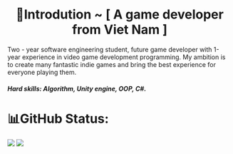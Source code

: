 <h1 align="center">💫Introdution ~ [ A game developer from Viet Nam ]</h1>
Two - year software engineering student, future game developer with 1-year experience in video game development programming. My ambition is to create many fantastic indie games and bring the best experience for everyone playing them.

<h5>Hard skills: Algorithm, Unity engine, OOP, C#.</h5>

# 📊GitHub Status:

![](https://github-readme-stats.vercel.app/api/top-langs/?username=Baonguyen-devg&theme=tokyonight&hide_border=false&include_all_commits=false&count_private=false&layout=compact)
![](https://quotes-github-readme.vercel.app/api?type=horizontal&theme=radical)
